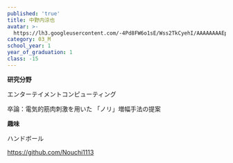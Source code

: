 ```yaml
---
published: 'true'
title: 中野内涼也
avatar: >-
  https://lh3.googleusercontent.com/-4Pd8FW6o1sE/Wss2TkCyehI/AAAAAAAAEps/mK0M8_4XwXMuuyEIV-SvPIvEmIFDAvzygCE0YBhgL/IMG_1966.JPG
category: 03_M
school_year: 1
year_of_graduation: 1
class: -15
---
```

**研究分野**

エンターテイメントコンピューティング

卒論：電気的筋肉刺激を用いた 「ノリ」増幅手法の提案

**趣味**

ハンドボール

<!--StartFragment-->

<https://github.com/Nouchi1113>

<!--EndFragment-->